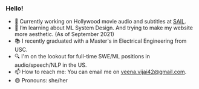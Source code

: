 ### Hello!

- 🔭 Currently working on Hollywood movie audio and subtitles at [SAIL](https://sail.usc.edu/).
- 🌱 I’m learning about ML System Design. And trying to make my website more aesthetic. (As of September 2021)
- :books: I recently graduated with a Master's in Electrical Engineering from USC.
- :mag: I'm on the lookout for full-time SWE/ML positions in audio/speech/NLP in the US.
- 📫 How to reach me: You can email me on <veena.vijai42@gmail.com>.
- 😄 Pronouns: she/her

<!--
**veenavijai/veenavijai** is a ✨ _special_ ✨ repository because its `README.md` (this file) appears on your GitHub profile.

Here are some ideas to get you started:

- 🔭 I’m currently working on ...
- 🌱 I’m currently learning ...
- 👯 I’m looking to collaborate on ...
- 🤔 I’m looking for help with ...
- 💬 Ask me about ...
- 📫 How to reach me: ...
- 😄 Pronouns: ...
- ⚡ Fun fact: ...
-->
